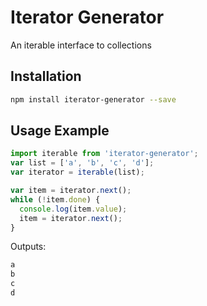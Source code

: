 # Iterator Generator

An iterable interface to collections

## Installation
```sh
npm install iterator-generator --save
```

## Usage Example
```js
import iterable from 'iterator-generator';
var list = ['a', 'b', 'c', 'd'];
var iterator = iterable(list);

var item = iterator.next();
while (!item.done) {
  console.log(item.value);
  item = iterator.next();
}
```

Outputs:
```js
a
b
c
d
```
